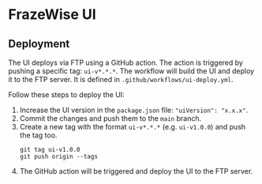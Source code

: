 # FrazeWise UI

## Deployment

The UI deploys via FTP using a GitHub action. The action is triggered by pushing a specific tag: `ui-v*.*.*`.
The workflow will build the UI and deploy it to the FTP server.
It is defined in `.github/workflows/ui-deploy.yml`.

Follow these steps to deploy the UI:

1. Increase the UI version in the `package.json` file: `"uiVersion": "x.x.x"`.
2. Commit the changes and push them to the `main` branch.
3. Create a new tag with the format `ui-v*.*.*` (e.g. `ui-v1.0.0`) and push the tag too.
   ```shell
   git tag ui-v1.0.0
   git push origin --tags
   ```
4. The GitHub action will be triggered and deploy the UI to the FTP server.
